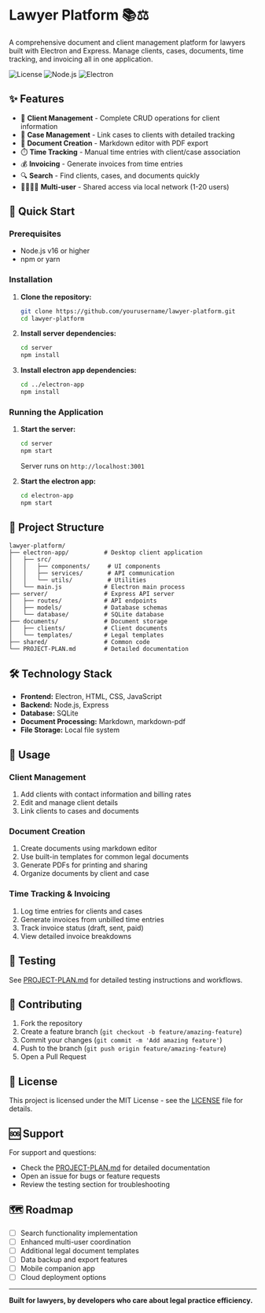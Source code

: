 # Lawyer Platform 📚⚖️

A comprehensive document and client management platform for lawyers built with Electron and Express. Manage clients, cases, documents, time tracking, and invoicing all in one application.

![License](https://img.shields.io/badge/license-MIT-blue.svg)
![Node.js](https://img.shields.io/badge/node.js-v16+-green.svg)
![Electron](https://img.shields.io/badge/electron-v27+-blue.svg)

## ✨ Features

- 👥 **Client Management** - Complete CRUD operations for client information
- 📁 **Case Management** - Link cases to clients with detailed tracking
- 📝 **Document Creation** - Markdown editor with PDF export
- ⏱️ **Time Tracking** - Manual time entries with client/case association
- 💰 **Invoicing** - Generate invoices from time entries
- 🔍 **Search** - Find clients, cases, and documents quickly
- 👨👩👧👦 **Multi-user** - Shared access via local network (1-20 users)

## 🚀 Quick Start

### Prerequisites
- Node.js v16 or higher
- npm or yarn

### Installation

1. **Clone the repository:**
   ```bash
   git clone https://github.com/yourusername/lawyer-platform.git
   cd lawyer-platform
   ```

2. **Install server dependencies:**
   ```bash
   cd server
   npm install
   ```

3. **Install electron app dependencies:**
   ```bash
   cd ../electron-app
   npm install
   ```

### Running the Application

1. **Start the server:**
   ```bash
   cd server
   npm start
   ```
   Server runs on `http://localhost:3001`

2. **Start the electron app:**
   ```bash
   cd electron-app
   npm start
   ```

## 📁 Project Structure

```
lawyer-platform/
├── electron-app/          # Desktop client application
│   ├── src/
│   │   ├── components/     # UI components
│   │   ├── services/       # API communication
│   │   └── utils/          # Utilities
│   └── main.js            # Electron main process
├── server/                # Express API server
│   ├── routes/            # API endpoints
│   ├── models/            # Database schemas
│   └── database/          # SQLite database
├── documents/             # Document storage
│   ├── clients/           # Client documents
│   └── templates/         # Legal templates
├── shared/                # Common code
└── PROJECT-PLAN.md        # Detailed documentation
```

## 🛠️ Technology Stack

- **Frontend:** Electron, HTML, CSS, JavaScript
- **Backend:** Node.js, Express
- **Database:** SQLite
- **Document Processing:** Markdown, markdown-pdf
- **File Storage:** Local file system

## 📖 Usage

### Client Management
1. Add clients with contact information and billing rates
2. Edit and manage client details
3. Link clients to cases and documents

### Document Creation
1. Create documents using markdown editor
2. Use built-in templates for common legal documents
3. Generate PDFs for printing and sharing
4. Organize documents by client and case

### Time Tracking & Invoicing
1. Log time entries for clients and cases
2. Generate invoices from unbilled time entries
3. Track invoice status (draft, sent, paid)
4. View detailed invoice breakdowns

## 🧪 Testing

See [PROJECT-PLAN.md](PROJECT-PLAN.md) for detailed testing instructions and workflows.

## 🤝 Contributing

1. Fork the repository
2. Create a feature branch (`git checkout -b feature/amazing-feature`)
3. Commit your changes (`git commit -m 'Add amazing feature'`)
4. Push to the branch (`git push origin feature/amazing-feature`)
5. Open a Pull Request

## 📄 License

This project is licensed under the MIT License - see the [LICENSE](LICENSE) file for details.

## 🆘 Support

For support and questions:
- Check the [PROJECT-PLAN.md](PROJECT-PLAN.md) for detailed documentation
- Open an issue for bugs or feature requests
- Review the testing section for troubleshooting

## 🗺️ Roadmap

- [ ] Search functionality implementation
- [ ] Enhanced multi-user coordination
- [ ] Additional legal document templates
- [ ] Data backup and export features
- [ ] Mobile companion app
- [ ] Cloud deployment options

---

**Built for lawyers, by developers who care about legal practice efficiency.**